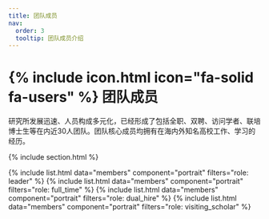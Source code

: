 ```yaml
---
title: 团队成员
nav:
  order: 3
  tooltip: 团队成员介绍
---
```


# {% include icon.html icon="fa-solid fa-users" %} 团队成员
研究所发展迅速、人员构成多元化，已经形成了包括全职、双聘、访问学者、联培博士生等在内近30人团队。团队核心成员均拥有在海内外知名高校工作、学习的经历。

{% include section.html %}

{% include list.html data="members" component="portrait" filters="role: leader" %}
{% include list.html data="members" component="portrait" filters="role: full_time" %}
{% include list.html data="members" component="portrait" filters="role: dual_hire" %}
{% include list.html data="members" component="portrait" filters="role: visiting_scholar" %}
